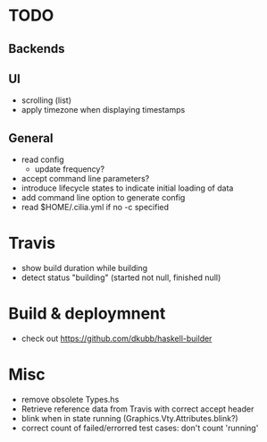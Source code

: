 # TODO

## Backends

## UI
 * scrolling (list)
 * apply timezone when displaying timestamps

## General
* read config
  - update frequency?
* accept command line parameters?
* introduce lifecycle states to indicate initial loading of data
* add command line option to generate config
* read $HOME/.cilia.yml if no -c specified

# Travis
* show build duration while building
* detect status "building" (started not null, finished null)

# Build & deploymnent
* check out https://github.com/dkubb/haskell-builder


# Misc 
* remove obsolete Types.hs
* Retrieve reference data from Travis with correct accept header
* blink when in state running (Graphics.Vty.Attributes.blink?)
* correct count of failed/errorred test cases: don't count 'running'